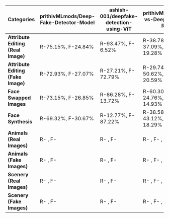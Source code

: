  Categories                 | prithivMLmods/Deep-Fake-Detector-Model | ashish-001/deepfake-detection-using-ViT | prithivMLmods/AI-vs-Deepfake-vs-Real | openai/clip-vit-base-patch32 | dima806/ai_vs_real_image_detection | dima806/deepfake_vs_real_image_detection | prithivMLmods/Deep-Fake-Detector-v2-Model |
|---------------------------|----------------------------------------|-----------------------------------------|-------------------------------------|------------------------------|-------------------------------------|------------------------------------------|--------------------------------------------|
| **Attribute Editing (Real Image)** | R-75.15%, F-24.84% | R-93.47%, F-6.52% | R-38.78%, F-37.09%, A-19.28% | R-89.03%, F-10.97% | R-33.47%, F-66.53% | R-54.35%, F-45.65% | R-47.22%, F-52.78% |
| **Attribute Editing (Fake Image)** | R-72.93%, F-27.07% | R-27.21%, F-72.79% | R-29.74%, F-50.62%, A-20.59% | R-55.55%, F-44.45% | R-18.25%, F-81.75% | R-49.28%, F-50.72% | R-37.44%, F-62.56% |
| **Face Swapped Images**           | R-73.15%, F-26.85% | R-86.28%, F-13.72% | R-60.30%, F-24.76%, A-14.93% | R-74.24%, F-25.76% | R-35.42%, F-64.57% | R-99.80%, F-0.19% | R-22.03%, F-77.96% |
| **Face Synthesis**               | R-69.32%, F-30.67% | R-12.77%, F-87.22% | R-38.58%, F-43.12%, A-18.29% | R-74.46%, F-25.54% | R-32.07%, F-67.92% | R-37.145%, F-62.85% | R-42.68%, F-57.31% |
| **Animals (Real Images)**        | R- , F-           | R- , F-            | R- , F- , A-                | R- , F-            | R- , F-             | R- , F-              | R- , F-              |
| **Animals (Fake Images)**        | R- , F-           | R- , F-            | R- , F- , A-                | R- , F-            | R- , F-             | R- , F-              | R- , F-              |
| **Scenery (Real Images)**        | R- , F-           | R- , F-            | R- , F- , A-                | R- , F-            | R- , F-             | R- , F-              | R- , F-              |
| **Scenery (Fake Images)**        | R- , F-           | R- , F-            | R- , F- , A-                | R- , F-            | R- , F-             | R- , F-              | R- , F-              |

